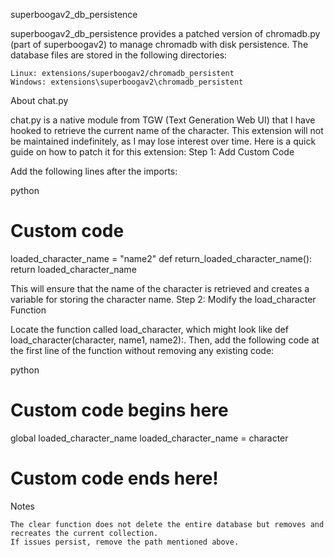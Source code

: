 superboogav2_db_persistence

superboogav2_db_persistence provides a patched version of chromadb.py (part of superboogav2) to manage chromadb with disk persistence. The database files are stored in the following directories:

    Linux: extensions/superboogav2/chromadb_persistent
    Windows: extensions\superboogav2\chromadb_persistent

About chat.py

chat.py is a native module from TGW (Text Generation Web UI) that I have hooked to retrieve the current name of the character. This extension will not be maintained indefinitely, as I may lose interest over time. Here is a quick guide on how to patch it for this extension:
Step 1: Add Custom Code

Add the following lines after the imports:

python

# Custom code
loaded_character_name = "name2"
def return_loaded_character_name():
    return loaded_character_name

This will ensure that the name of the character is retrieved and creates a variable for storing the character name.
Step 2: Modify the load_character Function

Locate the function called load_character, which might look like def load_character(character, name1, name2):. Then, add the following code at the first line of the function without removing any existing code:

python

# Custom code begins here
global loaded_character_name
loaded_character_name = character
# Custom code ends here!

Notes

    The clear function does not delete the entire database but removes and recreates the current collection.
    If issues persist, remove the path mentioned above.
